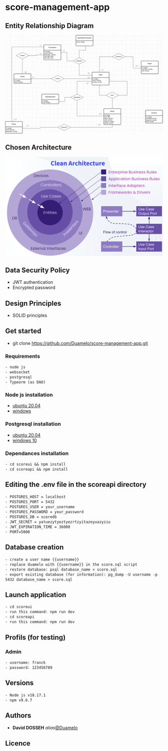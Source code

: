# score-management-app

## Entity Relationship Diagram

![ERD](score_mng_app_model.png)

## Chosen Architecture

![ERD](clean_architecture.png)

## Data Security Policy
 - JWT authentication
 - Encrypted password 

## Design Principles
  - SOLID principles

## Get started
 - git clone https://github.com/Duamelo/score-management-app.git


### Requirements

    - node js
    - websocket
    - postgresql
    - Typeorm (as DAO)


### Node js installation
  - [ubuntu 20.04](https://www.digitalocean.com/community/tutorials/how-to-install-node-js-on-ubuntu-20-04-fr)
  - [windows](https://nodejs.org/en/download/)

### Postgresql installation

  - [ubuntu 20.04](https://www.digitalocean.com/community/tutorials/how-to-install-postgresql-on-ubuntu-20-04-quickstart)
  - [windows 10](https://www.veremes.com/installation-postgresql-windows)

### Dependances installation

    - cd scoreui && npm install
    - cd scoreapi && npm install

## Editing the .env file in the scoreapi directory
    - POSTGRES_HOST = localhost
    - POSTGRES_PORT = 5432
    - POSTGRES_USER = your_username
    - POSTGRES_PASSWORD = your_password
    - POSTGRES_DB = scoredb
    - JWT_SECRET = yatuezytyeztyezrtzyitazeyuazyziu
    - JWT_EXPIRATION_TIME = 36000
    - PORT=5000


## Database creation

    - create a user name {{username}}
    - replace duamelo with {{username}} in the score.sql script
    - restore database: psql database_name < score.sql
    - export existing database (for information): pg_dump -U username -p 5432 database_name > score.sql


## Launch application

    - cd scoreui 
    - run this command: npm run dev
    - cd scoreapi
    - run this command: npm run dev

## Profils (for testing)

### Admin
    - username: franck
    - password: 123456789

## Versions
    - Node js v18.17.1
    - npm v9.6.7

## Authors

* **David DOSSEH** _alias_[@Duamelo](https://github.com/Duamelo)

## Licence
